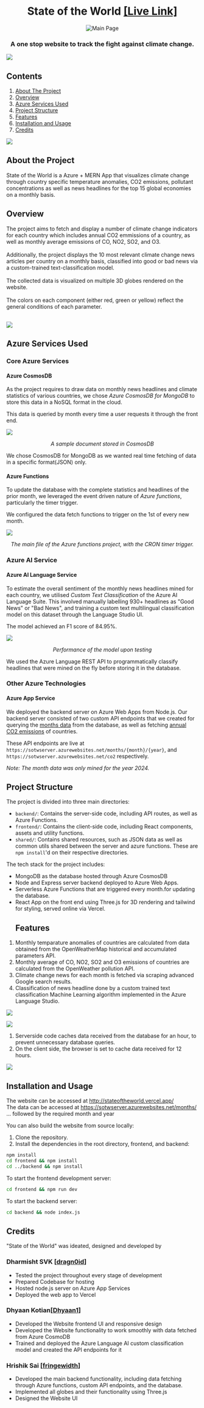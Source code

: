 <h1 align="center"> State of the World <a href="https://stateoftheworld.vercel.app">[Live Link]</a></h1>
<p align="center">
    <img src="images/state.png" alt = "Main Page">
</p>
<h3 align = "center"> A one stop website to track the fight against climate change. </h3>
<p>
    <img src="images/bar.png">
</p>

## Contents

  <ol>
    <li><a href="#about-the-project">About The Project</a></li>
    <li><a href="#overview">Overview</a></li>
    <li><a href="#services">Azure Services Used</a></li>
    <li><a href="#project-structure">Project Structure</a></li>
    <li><a href="#features">Features</a></li>
    <li><a href="#installation">Installation and Usage</a></li>
    <li><a href="#credits">Credits</a></li>
  </ol>

<p>
    <img src="images/bar.png">
</p>

<h2 id = "about-the-project"> About the Project</h2>
State of the World is a Azure + MERN App that visualizes climate change through country specific temperature anomalies, CO2 emissions, pollutant concentrations as well as news headlines for the top 15 global economies on a monthly basis.

<h2 id="overview">Overview</h2>
The project aims to fetch and display a number of climate change indicators for each country which includes annual CO2 emmissions of a country, as well as monthly average emissions of CO, NO2, SO2, and O3.
<br><br>
Additionally, the project displays the 10 most relevant climate change news articles per country on a monthly basis, classified into good or bad news via a custom-trained text-classification model.
<br><br>
The collected data is visualized on multiple 3D globes rendered on the website.
<br><br>
The colors on each component (either red, green or yellow) reflect the general conditions of each parameter.
<br><br>
<p>
    <img src="images/bar.png">
</p>

<h2 id="services">Azure Services Used</h2>

### Core Azure Services

#### Azure CosmosDB

As the project requires to draw data on monthly news headlines and climate statistics of various countries, we chose _Azure CosmosDB for MongoDB_ to store this data in a NoSQL format in the cloud.

This data is queried by month every time a user requests it through the front end.

<img src="images/datasample.png"/>
<p align="center"><em>A sample document stored in CosmosDB</em></p>

We chose CosmosDB for MongoDB as we wanted real time fetching of data in a specific format(JSON) only.

#### Azure Functions

To update the database with the complete statistics and headlines of the prior month, we leveraged the event driven nature of _Azure functions_, particularly the timer trigger.

We configured the data fetch functions to trigger on the 1st of every new month.

<img src="images/azurefunction.png">
<p align="center"><em>The main file of the Azure functions project, with the CRON timer trigger.</em></p>

### Azure AI Service

#### Azure AI Language Service

To estimate the overall sentiment of the monthly news headlines mined for each country, we utilised _Custom Text Classification_ of the Azure AI Language Suite. This involved manually labelling 930+ headlines as "Good News" or "Bad News", and training a custom text multilingual classification model on this dataset through the Language Studio UI.

The model achieved an F1 score of 84.95%.

<img src="images/aiaccuracy.png/">
<p align="center"><em>Performance of the model upon testing</em></p>

We used the Azure Language REST API to programmatically classify headlines that were mined on the fly before storing it in the database.

### Other Azure Technologies

#### Azure App Service

We deployed the backend server on Azure Web Apps from Node.js. Our backend server consisted of two custom API endpoints that we created for querying the [months data](https://sotwserver.azurewebsites.net/months/1/2024) from the database, as well as fetching [annual CO2 emissions](https://sotwserver.azurewebsites.net/co2) of countries.

These API endpoints are live at `https://sotwserver.azurewebsites.net/months/{month}/{year}`, and `https://sotwserver.azurewebsites.net/co2` respectively.

_Note: The month data was only mined for the year 2024._

<h2 id="project-structure">Project Structure</h2>

The project is divided into three main directories:

- `backend/`: Contains the server-side code, including API routes, as well as Azure Functions.
- `frontend/`: Contains the client-side code, including React components, assets and utility functions.
- `shared/`: Contains shared resources, such as JSON data as well as common utils shared between the server and azure functions. These are `npm install`'d on their respective directories.

The tech stack for the project includes:

- MongoDB as the database hosted through Azure CosmosDB
- Node and Express server backend deployed to Azure Web Apps.
- Serverless Azure Functions that are triggered every month.for updating the database.
- React App on the front end using Three.js for 3D rendering and tailwind for styling, served online via Vercel.
  <!-- <p>
      <img src="images/cosmodbinstance.png">
  </p> -->
  <!-- <p>
      <img src="images/usi.png">
  </p> -->
  <h2 id="features">Features</h2>

1. Monthly temparature anomalies of countries are calculated from data obtained from the OpenWeatherMap historical and accumulated parameters API.
1. Monthly average of CO, NO2, SO2 and O3 emissions of countries are calculated from the OpenWeather pollution API.
1. Climate change news for each month is fetched via scraping advanced Google search results.
1. Classification of news headline done by a custom trained text classification Machine Learning algorithm implemented in the Azure Language Studio.
<p>
    <img src="images/aimodelresults.png">
</p>
<p>
    <img src="images/aimodelresults2.png">
</p>

1. Serverside code caches data received from the database for an hour, to prevent unnecessary database queries.
1. On the client side, the browser is set to cache data received for 12 hours.

<p>
    <img src="images/bar.png">
</p>

<h2 id="installation">Installation and Usage</h2>

The website can be accessed at http://stateoftheworld.vercel.app/ <br>
The data can be accessed at https://sotwserver.azurewebsites.net/months/ ... followed by the required month and year

You can also build the website from source locally:

1. Clone the repository.
2. Install the dependencies in the root directory, frontend, and backend:

```sh
npm install
cd frontend && npm install
cd ../backend && npm install
```

To start the frontend development server:

```sh
cd frontend && npm run dev
```

To start the backend server:

```sh
cd backend && node index.js
```

<h2 id="credits">Credits</h2>

"State of the World" was ideated, designed and developed by

### Dharmisht SVK [[dragn0id](https://github.com/dragn0id)]

- Tested the project throughout every stage of development
- Prepared Codebase for hosting
- Hosted node.js server on Azure App Services
- Deployed the web app to Vercel

### Dhyaan Kotian[[Dhyaan1](https://github.com/Dhyaan1)]

- Developed the Website frontend UI and responsive design
- Developed the Website functionality to work smoothly with data fetched from Azure CosmoDB
- Trained and deployed the Azure Language AI custom classification model and created the API endpoints for it

### Hrishik Sai [[fringewidth](https://github.com/fringewidth)]

- Developed the main backend functionality, including data fetching through Azure functions, custom API endpoints, and the database.
- Implemented all globes and their functionality using Three.js
- Designed the Website UI
